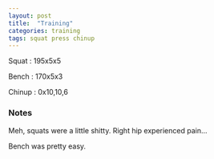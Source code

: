 ```yaml
---
layout: post
title:  "Training"
categories: training
tags: squat press chinup
---
```


Squat       :   195x5x5

Bench       :   170x5x3

Chinup      :   0x10,10,6

### Notes

Meh, squats were a little shitty. Right hip experienced pain...

Bench was pretty easy.
